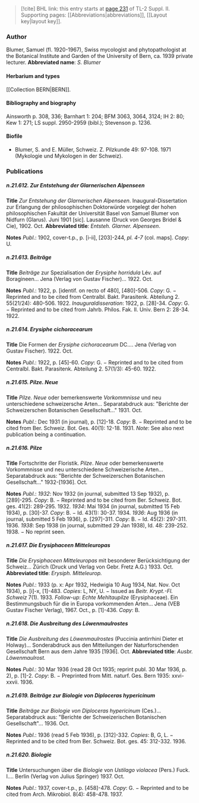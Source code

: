 > [!cite] BHL link: this entry starts at [page 231](https://www.biodiversitylibrary.org/page/33265428) of TL-2 Suppl. II.
> Supporting pages: [[Abbreviations|abbreviations]], [[Layout key|layout key]].

### Author

Blumer, Samuel (fl. 1920-1967), Swiss mycologist and phytopathologist at the Botanical Institute and Garden of the University of Bern, ca. 1939 private lecturer. 
**Abbreviated name**: *S. Blumer*

#### Herbarium and types

[[Collection BERN|BERN]].

#### Bibliography and biography

Ainsworth p. 308, 336; Barnhart 1: 204; BFM 3063, 3064, 3124; IH 2: 80; Kew 1: 271; LS suppl. 2950-2959 (bibl.); Stevenson p. 1236.

#### Biofile

- Blumer, S. and E. Müller, Schweiz. Z. Pilzkunde 49: 97-108. 1971 (Mykologie und Mykologen in der Schweiz).

### Publications

##### n.21.612. Zur Entstehung der Glarnerischen Alpenseen

**Title**
*Zur Entstehung der Glarnerischen Alpenseen*. Inaugural-Dissertation zur Erlangung der philosophischen Doktorwürde vorgelegt der hohen philosophischen Fakultät der Universität Basel von Samuel Blumer von Nidfurn (Glarus). Juni 1901 \[sic\]. Lausanne (Druck von Georges Bridel & Cie), 1902. Oct.
**Abbreviated title**: *Entsteh. Glarner. Alpenseen*.

**Notes**
*Publ*.: 1902, cover-t.p., p. \[i-ii\], \[203\]-244, *pl. 4-7* (col. maps\]. *Copy*: U.

##### n.21.613. Beiträge

**Title**
*Beiträge* zur Spezialisation der *Erysiphe horridula* Lév. auf Boragineen... Jena (Verlag von Gustav Fischer)... 1922. Oct.

**Notes**
*Publ*.: 1922, p. \[identif. on recto of 480\], \[480\]-506. *Copy*: G. − Reprinted and to be cited from Centralbl. Bakt. Parasitenk. Abteilung 2. 55(21/24): 480-506. 1922.
*Inauguraldisseration*: 1922, p. \[28\]-34. *Copy*: G. − Reprinted and to be cited from Jahrb. Philos. Fak. II. Univ. Bern 2: 28-34. 1922.

##### n.21.614. Erysiphe cichoracearum

**Title**
Die Formen der *Erysiphe cichoracearum* DC.... Jena (Verlag von Gustav Fischer). 1922. Oct.

**Notes**
*Publ*.: 1922, p. \[45\]-60. *Copy*: G. − Reprinted and to be cited from Centralbl. Bakt. Parasitenk. Abteilung 2. 57(1/3): 45-60. 1922.

##### n.21.615. Pilze. Neue

**Title**
*Pilze. Neue* oder bemerkenswerte *Vorkommnisse* und neu unterschiedene schweizersche Arten... Separatabdruck aus: "Berichte der Schweizerschen Botanischen Gesellschaft..." 1931. Oct.

**Notes**
*Publ*.: Dec 1931 (in journal), p. \[12\]-18. *Copy*: B. − Reprinted and to be cited from Ber. Schweiz. Bot. Ges. 40(1): 12-18. 1931.
*Note*: See also next publication being a continuation.

##### n.21.616. Pilze

**Title**
Fortschritte der Floristik. *Pilze*. *Neue* oder bemerkenswerte Vorkommnisse und neu unterschiedene Schweizerische Arten... Separatabdruck aus: "Berichte der Schweizerschen Botanischen Gesellschaft..." 1932-\[1936\]. Oct.

**Notes**
*Publ*.: *1932*: Nov 1932 (in journal, submitted 13 Sep 1932), p. \[289\]-295. *Copy*: B. − Reprinted and to be cited from Ber. Schweiz. Bot. ges. 41(2): 289-295. 1932.
*1934*: Mai 1934 (in journal, submitted 15 Feb 1934), p. \[30\]-37. *Copy*: B. − Id. 43(1): 30-37. 1934.
*1936*: Aug 1936 (in journal, submitted 5 Feb 1936), p. \[297\]-311. *Copy*: B. − Id. 45(2): 297-311. 1936.
*1938*: Sep 1938 (in journal, submitted 29 Jan 1938), Id. 48: 239-252. 1938. − No reprint seen.

##### n.21.617. Die Erysiphaceen Mitteleuropas

**Title**
*Die Erysiphaceen Mitteleuropas* mit besonderer Berücksichtigung der Schweiz... Zürich (Druck und Verlag von Gebr. Fretz A.G.) 1933. Oct.
**Abbreviated title**: *Erysiph. Mitteleurop.*

**Notes**
*Publ*.: 1933 (p. x: Apr 1932, Hedwigia 10 Aug 1934, Nat. Nov. Oct 1934), p. \[i\]-x, \[1\]-483.
*Copies*: L, NY, U. − Issued as *Beitr. Krypt.-Fl. Schweiz* 7(1). 1933.
*Follow-up*: *Echte Mehltaupilze* (Erysiphaceae). Ein Bestimmungsbuch für die in Europa vorkommenden Arten... Jena (VEB Gustav Fischer Verlag), 1967. Oct., p. \[1\]-436. *Copy*: B.

##### n.21.618. Die Ausbreitung des Löwenmaulrostes

**Title**
*Die Ausbreitung des Löwenmaulrostes* (Puccinia antirrhini Dieter et Holway)... Sonderabdruck aus den Mitteilungen der Naturforschenden Gesellschaft Bern aus dem Jahre 1935 \[1936\]. Oct.
**Abbreviated title**: *Ausbr. Löwenmaulrost.*

**Notes**
*Publ*.: 30 Mar 1936 (read 28 Oct 1935; reprint publ. 30 Mar 1936, p. 2), p. \[1\]-2. *Copy*: B. − Preprinted from Mitt. naturf. Ges. Bern 1935: xxvi-xxvii. 1936.

##### n.21.619. Beiträge zur Biologie von Diploceras hypericinum

**Title**
*Beiträge zur Biologie von Diploceras hypericinum* (Ces.)... Separatabdruck aus: "Berichte der Schweizerischen Botanischen Gesellschaft"... 1936. Oct.

**Notes**
*Publ*.: 1936 (read 5 Feb 1936), p. \[312\]-332. *Copies*: B, G, L. − Reprinted and to be cited from Ber. Schweiz. Bot. ges. 45: 312-332. 1936.

##### n.21.620. Biologie

**Title**
Untersuchungen über die *Biologie* von *Ustilago violacea* (Pers.) Fuck. I.... Berlin (Verlag von Julius Springer) 1937. Oct.

**Notes**
*Publ*.: 1937, cover-t.p., p. \[458\]-478. *Copy*: G. − Reprinted and to be cited from Arch. Mikrobiol. 8(4): 458-478. 1937.

